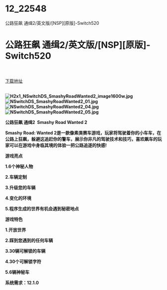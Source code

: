 # 12_22548
公路狂飙 通缉2/英文版/[NSP][原版]-Switch520
# 公路狂飙 通缉2/英文版/[NSP][原版]-Switch520
 <br/></br>
[下载地址](https://www.switch520.cc/article/22548 "下载地址")
<br/></br>

<p><strong><img title="H2x1_NSwitchDS_SmashyRoadWanted2_image1600w.jpg" src="https://www.switch520.cc/muke_img/2021_09_21_334c2c629a0d2.jpg" alt="H2x1_NSwitchDS_SmashyRoadWanted2_image1600w.jpg"></strong><br>
<strong><img title="NSwitchDS_SmashyRoadWanted2_01.jpg" src="https://www.switch520.cc/muke_img/2021_09_21_684af4ae0b08c.jpg" alt="NSwitchDS_SmashyRoadWanted2_01.jpg"></strong><br>
<strong><img title="NSwitchDS_SmashyRoadWanted2_04.jpg" src="https://www.switch520.cc/muke_img/2021_09_21_00712d8bdf546.jpg" alt="NSwitchDS_SmashyRoadWanted2_04.jpg"></strong><br>
<strong><img title="NSwitchDS_SmashyRoadWanted2_05.jpg" src="https://www.switch520.cc/muke_img/2021_09_21_10ceb0c448bc2.jpg" alt="NSwitchDS_SmashyRoadWanted2_05.jpg">&nbsp;</strong></p>
<p><strong>公路狂飙 通缉2&nbsp; Smashy Road Wanted 2</strong></p>
<p><strong>Smashy Road: Wanted 2是一款像素类赛车游戏，玩家将驾驶着你的小车车，在公路上狂飙，躲避这追赶你的警车，展示你非凡的驾驶技术和技巧，喜欢飙车的玩家可以在游戏中身临其境的体验一把公路追逐的快感!</strong></p>
<p><strong>游戏亮点</strong></p>
<p><strong>1.6个神秘人物</strong></p>
<p><strong>2.车辆定制</strong></p>
<p><strong>3.升级您的车辆</strong></p>
<p><strong>4.变化的环境</strong></p>
<p><strong>5.程序生成的世界有机会遇到秘密地点</strong></p>
<p><strong>游戏特色</strong></p>
<p><strong>1.开放世界</strong></p>
<p><strong>2.踩到您遇到的任何车辆</strong></p>
<p><strong>3.30辆可解锁的车辆</strong></p>
<p><strong>4.30个可解锁字符</strong></p>
<p><strong>5.6辆神秘车</strong></p>
<p><strong>系统需求：12.1.0</strong></p>
